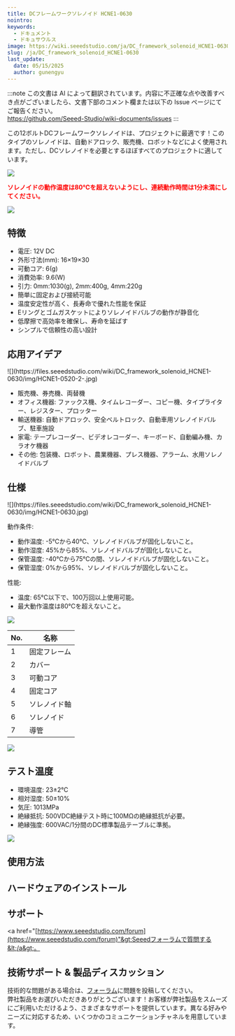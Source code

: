 ```yaml
---
title: DCフレームワークソレノイド HCNE1-0630
nointro:
keywords:
  - ドキュメント
  - ドキュサウルス
image: https://wiki.seeedstudio.com/ja/DC_framework_solenoid_HCNE1-0630/
slug: /ja/DC_framework_solenoid_HCNE1-0630
last_update:
  date: 05/15/2025
  author: gunengyu
---
```

:::note
この文書は AI によって翻訳されています。内容に不正確な点や改善すべき点がございましたら、文書下部のコメント欄または以下の Issue ページにてご報告ください。  
https://github.com/Seeed-Studio/wiki-documents/issues
:::

この12ボルトDCフレームワークソレノイドは、プロジェクトに最適です！このタイプのソレノイドは、自動ドアロック、販売機、ロボットなどによく使用されます。ただし、DCソレノイドを必要とするほぼすべてのプロジェクトに適しています。

![](https://files.seeedstudio.com/wiki/DC_framework_solenoid_HCNE1-0630/img/Caution.jpg)

<font color="Red">**ソレノイドの動作温度は80℃を超えないようにし、連続動作時間は1分未満にしてください。**</font>

[![](https://files.seeedstudio.com/wiki/Seeed-WiKi/docs/images/300px-Get_One_Now_Banner-ragular.png)](https://www.seeedstudio.com/DC-framework-solenoid-HCNE1-0630-p-1046.html)

## 特徴

* 電圧: 12V DC
* 外形寸法(mm): 16×19×30
* 可動コア: 6(g)
* 消費効率: 9.6(W)
* 引力: 0mm:1030(g), 2mm:400g, 4mm:220g
* 簡単に固定および接続可能
* 温度安定性が高く、長寿命で優れた性能を保証
* Eリングとゴムガスケットによりソレノイドバルブの動作が静音化
* 低摩擦で高効率を確保し、寿命を延ばす
* シンプルで信頼性の高い設計

## 応用アイデア

<div class="center"><div class="floatnone">![](https://files.seeedstudio.com/wiki/DC_framework_solenoid_HCNE1-0630/img/HCNE1-0520-2-.jpg)</div></div>

* 販売機、券売機、両替機
* オフィス機器: ファックス機、タイムレコーダー、コピー機、タイプライター、レジスター、プロッター
* 輸送機器: 自動ドアロック、安全ベルトロック、自動車用ソレノイドバルブ、駐車施設
* 家電: テープレコーダー、ビデオレコーダー、キーボード、自動編み機、カラオケ機器
* その他: 包装機、ロボット、農業機器、プレス機器、アラーム、水用ソレノイドバルブ

## 仕様

<div class="center"><div class="floatnone">![](https://files.seeedstudio.com/wiki/DC_framework_solenoid_HCNE1-0630/img/HCNE1-0630.jpg)</div></div>

動作条件:

* 動作温度: -5℃から40℃、ソレノイドバルブが固化しないこと。
* 動作湿度: 45%から85%、ソレノイドバルブが固化しないこと。
* 保管温度: -40℃から75℃の間、ソレノイドバルブが固化しないこと。
* 保管湿度: 0%から95%、ソレノイドバルブが固化しないこと。

性能:

* 温度: 65℃以下で、100万回以上使用可能。
* 最大動作温度は80℃を超えないこと。

![](https://files.seeedstudio.com/wiki/DC_framework_solenoid_HCNE1-0630/img/HCNE1-0520-3-.jpg)

| No. | 名称 |
|-----|------|
| 1 | 固定フレーム |
| 2 | カバー |
| 3 | 可動コア |
| 4 | 固定コア |
| 5 | ソレノイド軸 |
| 6 | ソレノイド |
| 7 | 導管 |

![](https://files.seeedstudio.com/wiki/DC_framework_solenoid_HCNE1-0630/img/HCNE1-0520-4-.jpg)

## テスト温度

* 環境温度: 23±2℃
* 相対湿度: 50±10%
* 気圧: 1013MPa
* 絶縁抵抗: 500VDC絶縁テスト時に100MΩの絶縁抵抗が必要。
* 絶縁強度: 600VAC/1分間のDC標準製品テーブルに準拠。

![](https://files.seeedstudio.com/wiki/DC_framework_solenoid_HCNE1-0630/img/HCNE1-0520-5-.jpg)

## 使用方法

## ハードウェアのインストール

## サポート

&lt;a href="[https://www.seeedstudio.com/forum](https://www.seeedstudio.com/forum)"&gt;Seeedフォーラムで質問する&lt;/a&gt;。

## 技術サポート & 製品ディスカッション
技術的な問題がある場合は、[フォーラム](http://forum.seeedstudio.com/)に問題を投稿してください。  
弊社製品をお選びいただきありがとうございます！お客様が弊社製品をスムーズにご利用いただけるよう、さまざまなサポートを提供しています。異なる好みやニーズに対応するため、いくつかのコミュニケーションチャネルを用意しています。

<div class="button_tech_support_container">
<a href="https://forum.seeedstudio.com/" class="button_forum"></a> 
<a href="https://www.seeedstudio.com/contacts" class="button_email"></a>
</div>

<div class="button_tech_support_container">
<a href="https://discord.gg/eWkprNDMU7" class="button_discord"></a> 
<a href="https://github.com/Seeed-Studio/wiki-documents/discussions/69" class="button_discussion"></a>
</div>